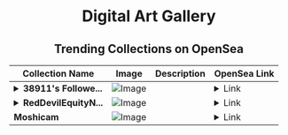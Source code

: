 <div align="center">

# Digital Art Gallery

## Trending Collections on OpenSea

| Collection Name                       | Image                                                                                     | Description                       | OpenSea Link                                                                                          |
|---------------------------------------|-------------------------------------------------------------------------------------------|-----------------------------------|--------------------------------------------------------------------------------------------------------|
| **<details><summary>38911's Followe...</summary>38911's Follower</details>** | ![Image](https://i.seadn.io/s/raw/files/19f9f090920392cc3650cbdf4361755b.png?w=500&auto=format?w=200&auto=format) |  | <details><summary>Link</summary>[38911's Follower](https://opensea.io/collection/38911-s-follower)</details> |
| **<details><summary>RedDevilEquityN...</summary>RedDevilEquityNFT</details>** | ![Image](https://i.seadn.io/s/raw/files/17a6e02c4de1e68671e4f502096b605b.jpg?w=500&auto=format?w=200&auto=format) |  | <details><summary>Link</summary>[RedDevilEquityNFT](https://opensea.io/collection/reddevilequitynft)</details> |
| **Moshicam** | ![Image](https://i.seadn.io/s/raw/files/da34f531af58cb12bb593356b7b871f9.png?w=500&auto=format?w=200&auto=format) |  | <details><summary>Link</summary>[Moshicam](https://opensea.io/collection/moshicam-2198)</details> |

</div>